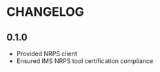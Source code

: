 CHANGELOG
=========

0.1.0
-----

* Provided NRPS client
* Ensured IMS NRPS tool certification compliance
